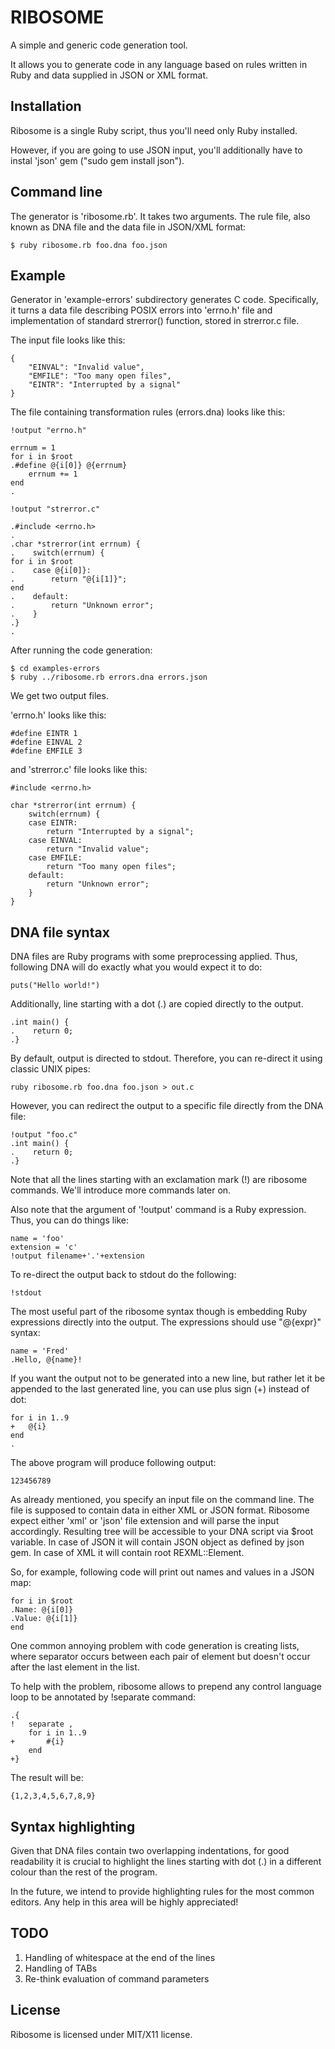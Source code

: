 RIBOSOME
=======

A simple and generic code generation tool.

It allows you to generate code in any language based on rules written in Ruby
and data supplied in JSON or XML format.

Installation
-----------

Ribosome is a single Ruby script, thus you'll need only Ruby installed.

However, if you are going to use JSON input, you'll additionally have to
instal 'json' gem ("sudo gem install json").

Command line
-----------

The generator is 'ribosome.rb'. It takes two arguments. The rule file,
also known as DNA file and the data file in JSON/XML format:

```
$ ruby ribosome.rb foo.dna foo.json
```

Example
------

Generator in 'example-errors' subdirectory generates C code. Specifically, it
turns a data file describing POSIX errors into 'errno.h' file and implementation
of standard strerror() function, stored in strerror.c file.

The input file looks like this:

```
{
    "EINVAL": "Invalid value",
    "EMFILE": "Too many open files",
    "EINTR": "Interrupted by a signal"
}
```

The file containing transformation rules (errors.dna) looks like this:

```
!output "errno.h"

errnum = 1
for i in $root
.#define @{i[0]} @{errnum}
    errnum += 1
end
.

!output "strerror.c"

.#include <errno.h>
.
.char *strerror(int errnum) {
.    switch(errnum) {
for i in $root
.    case @{i[0]}:
.        return "@{i[1]}";
end
.    default:
.        return "Unknown error";
.    }
.}
.
```

After running the code generation:

```
$ cd examples-errors
$ ruby ../ribosome.rb errors.dna errors.json
```

We get two output files.

'errno.h' looks like this:

```
#define EINTR 1
#define EINVAL 2
#define EMFILE 3
```
and 'strerror.c' file looks like this:

```
#include <errno.h>

char *strerror(int errnum) {
    switch(errnum) {
    case EINTR:
        return "Interrupted by a signal";
    case EINVAL:
        return "Invalid value";
    case EMFILE:
        return "Too many open files";
    default:
        return "Unknown error";
    }
}

```

DNA file syntax
-------------

DNA files are Ruby programs with some preprocessing applied.
Thus, following DNA will do exactly what you would expect it to do:

```
puts("Hello world!")
```

Additionally, line starting with a dot (.) are copied directly to the output.

```
.int main() {
.    return 0;
.}
```

By default, output is directed to stdout. Therefore, you can re-direct it using
classic UNIX pipes:

```
ruby ribosome.rb foo.dna foo.json > out.c
```

However, you can redirect the output to a specific file directly from
the DNA file:

```
!output "foo.c"
.int main() {
.    return 0;
.}
```

Note that all the lines starting with an exclamation mark (!) are ribosome
commands. We'll introduce more commands later on.

Also note that the argument of '!output' command is a Ruby expression.
Thus, you can do things like:

```
name = 'foo'
extension = 'c'
!output filename+'.'+extension
```

To re-direct the output back to stdout do the following:

```
!stdout
```

The most useful part of the ribosome syntax though is embedding Ruby expressions
directly into the output. The expressions should use "@{expr}" syntax:

```
name = 'Fred'
.Hello, @{name}!
```

If you want the output not to be generated into a new line, but rather let it
be appended to the last generated line, you can use plus sign (+) instead of
dot:

```
for i in 1..9
+   @{i}
end
.
```

The above program will produce following output:

```
123456789
```

As already mentioned, you specify an input file on the command line. The file
is supposed to contain data in either XML or JSON format. Ribosome expect either
'xml' or 'json' file extension and will parse the input accordingly. Resulting
tree will be accessible to your DNA script via $root variable. In case of JSON
it will contain JSON object as defined by json gem. In case of XML it will
contain root REXML::Element.

So, for example, following code will print out names and values in a JSON map:

```
for i in $root
.Name: @{i[0]}
.Value: @{i[1]}
end
```

One common annoying problem with code generation is creating lists, where
separator occurs between each pair of element but doesn't occur after the
last element in the list.

To help with the problem, ribosome allows to prepend any control language
loop to be annotated by !separate command:

```
.{
!   separate ,
    for i in 1..9
+       #{i}
    end
+}
```

The result will be:

```
{1,2,3,4,5,6,7,8,9}
```

Syntax highlighting
-----------------

Given that DNA files contain two overlapping indentations, for good readability
it is crucial to highlight the lines starting with dot (.) in a different colour
than the rest of the program.

In the future, we intend to provide highlighting rules for the most common
editors. Any help in this area will be highly appreciated!

TODO
----

1. Handling of whitespace at the end of the lines
2. Handling of TABs
3. Re-think evaluation of command parameters

License
------

Ribosome is licensed under MIT/X11 license.

